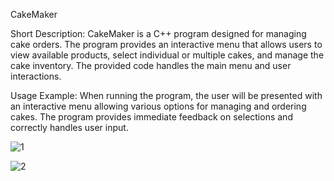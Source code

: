 CakeMaker

Short Description: 
CakeMaker is a C++ program designed for managing cake orders. 
The program provides an interactive menu that allows users to view available products, select individual or multiple cakes, and manage the cake inventory. The provided code handles the main menu and user interactions.

Usage Example:
When running the program, the user will be presented with an interactive menu allowing various options for managing and ordering cakes. The program provides immediate feedback on selections and correctly handles user input.

![1](https://github.com/ifiridon/CakeMaker/assets/147916707/16d620fc-ffe7-4bbb-b116-5051234f198c)

![2](https://github.com/ifiridon/CakeMaker/assets/147916707/045f65e7-6553-48c9-97cc-96e2fa07b335)

